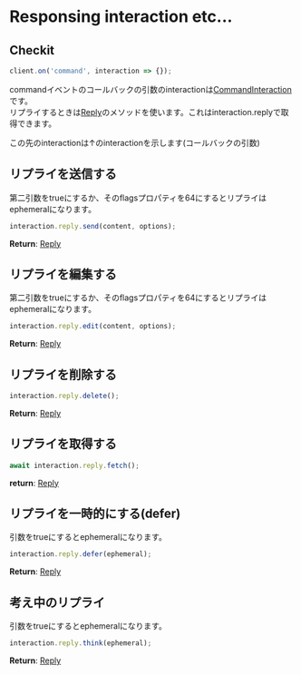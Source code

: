 # Responsing interaction etc...  

## Checkit
```js
client.on('command', interaction => {});
```  
commandイベントのコールバックの引数のinteractionは[CommandInteraction](https://github.com/Mametaro-discord/discord-slash-commands-v12/master/docs/classes/CommandInteraction.md)です。  
リプライするときは[Reply](https://github.com/Mametaro-discord/discord-slash-commands-v12/master/docs/classes/Reply.md)のメソッドを使います。これはinteraction.replyで取得できます。  
  
この先のinteractionは↑のinteractionを示します(コールバックの引数)  

## リプライを送信する
第二引数をtrueにするか、そのflagsプロパティを64にするとリプライはephemeralになります。  
```js
interaction.reply.send(content, options);
```  
  
**Return**: [Reply](https://github.com/Mametaro-discord/discord-slash-commands-v12/master/docs/classes/Reply.md)  

## リプライを編集する  
第二引数をtrueにするか、そのflagsプロパティを64にするとリプライはephemeralになります。 
```js
interaction.reply.edit(content, options);
```  
  
**Return**: [Reply](https://github.com/Mametaro-discord/discord-slash-commands-v12/master/docs/classes/Reply.md)

## リプライを削除する 
```js
interaction.reply.delete();
``` 
  
**Return**: [Reply](https://github.com/Mametaro-discord/discord-slash-commands-v12/master/docs/classes/Reply.md)  

## リプライを取得する
```js
await interaction.reply.fetch();
```  
  
**return**: [Reply](https://github.com/Mametaro-discord/discord-slash-commands-v12/master/docs/classes/Reply.md)  

## リプライを一時的にする(defer)  
引数をtrueにするとephemeralになります。
```js
interaction.reply.defer(ephemeral);
```  
  
**Return**: [Reply](https://github.com/Mametaro-discord/discord-slash-commands-v12/master/docs/classes/Reply.md)  

## 考え中のリプライ  
引数をtrueにするとephemeralになります。
```js
interaction.reply.think(ephemeral);
```  

**Return**: [Reply](https://github.com/Mametaro-discord/discord-slash-commands-v12/master/docs/classes/Reply.md)  